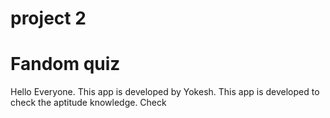 # project 2
# Fandom quiz
Hello Everyone. This app is developed by Yokesh. This app is developed to check the aptitude knowledge. Check
